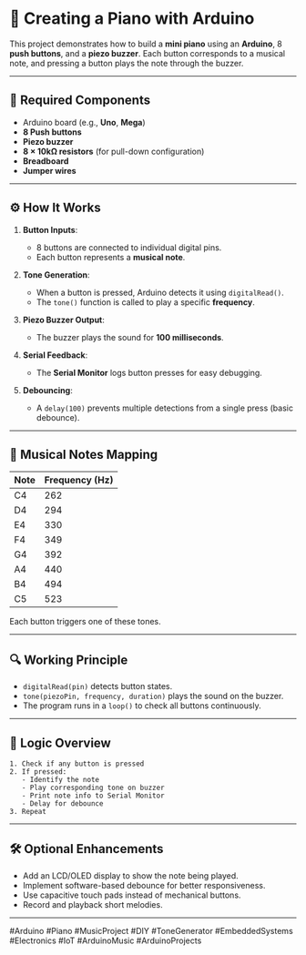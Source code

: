 # 🎹 Creating a Piano with Arduino

This project demonstrates how to build a **mini piano** using an **Arduino**, 8 **push buttons**, and a **piezo buzzer**. Each button corresponds to a musical note, and pressing a button plays the note through the buzzer.

---

## 🧰 Required Components
- Arduino board (e.g., **Uno**, **Mega**)
- **8 Push buttons**
- **Piezo buzzer**
- **8 × 10kΩ resistors** (for pull-down configuration)
- **Breadboard**
- **Jumper wires**

---

## ⚙️ How It Works

1. **Button Inputs**:
   - 8 buttons are connected to individual digital pins.
   - Each button represents a **musical note**.

2. **Tone Generation**:
   - When a button is pressed, Arduino detects it using `digitalRead()`.
   - The `tone()` function is called to play a specific **frequency**.

3. **Piezo Buzzer Output**:
   - The buzzer plays the sound for **100 milliseconds**.

4. **Serial Feedback**:
   - The **Serial Monitor** logs button presses for easy debugging.

5. **Debouncing**:
   - A `delay(100)` prevents multiple detections from a single press (basic debounce).

---

## 🎵 Musical Notes Mapping

| Note | Frequency (Hz) |
|------|----------------|
| C4   | 262            |
| D4   | 294            |
| E4   | 330            |
| F4   | 349            |
| G4   | 392            |
| A4   | 440            |
| B4   | 494            |
| C5   | 523            |

Each button triggers one of these tones.

---

## 🔍 Working Principle

- `digitalRead(pin)` detects button states.
- `tone(piezoPin, frequency, duration)` plays the sound on the buzzer.
- The program runs in a `loop()` to check all buttons continuously.

---

## 🧪 Logic Overview

```text
1. Check if any button is pressed
2. If pressed:
   - Identify the note
   - Play corresponding tone on buzzer
   - Print note info to Serial Monitor
   - Delay for debounce
3. Repeat
```

---

## 🛠️ Optional Enhancements

- Add an LCD/OLED display to show the note being played.
- Implement software-based debounce for better responsiveness.
- Use capacitive touch pads instead of mechanical buttons.
- Record and playback short melodies.

---
#Arduino #Piano #MusicProject #DIY #ToneGenerator #EmbeddedSystems #Electronics #IoT #ArduinoMusic #ArduinoProjects
